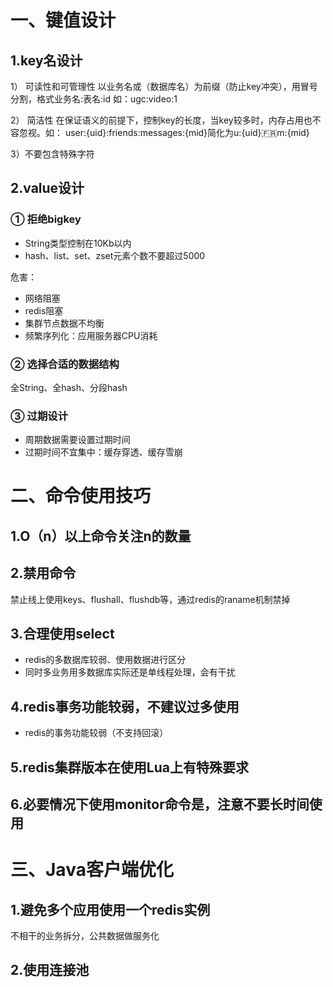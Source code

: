 
# 一、键值设计

## 1.key名设计
1） 可读性和可管理性
以业务名或（数据库名）为前缀（防止key冲突），用冒号分割，格式业务名:表名:id
如：ugc:video:1

2） 简洁性
在保证语义的前提下，控制key的长度，当key较多时，内存占用也不容忽视。如：
user:{uid}:friends:messages:{mid}简化为u:{uid}:fr:m:{mid}

3）不要包含特殊字符

## 2.value设计
### ① 拒绝bigkey
+ String类型控制在10Kb以内
+ hash、list、set、zset元素个数不要超过5000

危害：
+ 网络阻塞
+ redis阻塞
+ 集群节点数据不均衡
+ 频繁序列化：应用服务器CPU消耗

### ② 选择合适的数据结构
全String、全hash、分段hash

### ③ 过期设计
+ 周期数据需要设置过期时间
+ 过期时间不宜集中：缓存穿透、缓存雪崩

# 二、命令使用技巧
## 1.O（n）以上命令关注n的数量

## 2.禁用命令
禁止线上使用keys、flushall、flushdb等，通过redis的raname机制禁掉

## 3.合理使用select
+ redis的多数据库较弱、使用数据进行区分
+ 同时多业务用多数据库实际还是单线程处理，会有干扰

## 4.redis事务功能较弱，不建议过多使用
+ redis的事务功能较弱（不支持回滚）

## 5.redis集群版本在使用Lua上有特殊要求

## 6.必要情况下使用monitor命令是，注意不要长时间使用

# 三、Java客户端优化
## 1.避免多个应用使用一个redis实例
不相干的业务拆分，公共数据做服务化

## 2.使用连接池
